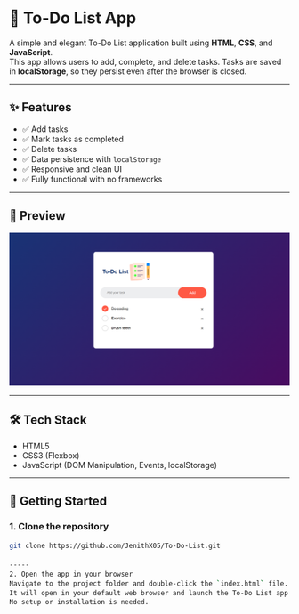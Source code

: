 # 📝 To-Do List App

A simple and elegant To-Do List application built using **HTML**, **CSS**, and **JavaScript**.  
This app allows users to add, complete, and delete tasks. Tasks are saved in **localStorage**, so they persist even after the browser is closed.

---

## ✨ Features

- ✅ Add tasks
- ✅ Mark tasks as completed
- ✅ Delete tasks
- ✅ Data persistence with `localStorage`
- ✅ Responsive and clean UI
- ✅ Fully functional with no frameworks

---
## 📸 Preview

![Preview](./screenshot.png)

---

## 🛠️ Tech Stack

- HTML5
- CSS3 (Flexbox)
- JavaScript (DOM Manipulation, Events, localStorage)

---

## 🚀 Getting Started

### 1. Clone the repository
```bash
git clone https://github.com/JenithX05/To-Do-List.git

-----
2. Open the app in your browser  
Navigate to the project folder and double-click the `index.html` file.  
It will open in your default web browser and launch the To-Do List app instantly.  
No setup or installation is needed.
